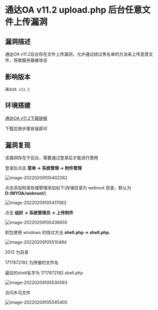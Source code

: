 # 通达OA v11.2 upload.php 后台任意文件上传漏洞

## 漏洞描述

通达OA v11.2后台存在文件上传漏洞，允许通过绕过黑名单的方法来上传恶意文件，导致服务器被攻击

## 影响版本

```
通达OA v11.2
```

## 环境搭建

[通达OA v11.2下载链接](https://cdndown.tongda2000.com/oa/2019/TDOA11.2.exe)

下载后按步骤安装即可

## 漏洞复现

该漏洞存在于后台，需要通过登录后才能进行使用

登录后点击 **菜单 -> 系统管理 -> 附件管理**

![image-20220209105402262](https://typora-1308934770.cos.ap-beijing.myqcloud.com/202202091054355.png)

点击添加附录存储管理添加如下(存储目录为 webroot 目录，默认为 **D:/MYOA/webroot/**)

![image-20220209105417083](https://typora-1308934770.cos.ap-beijing.myqcloud.com/202202091054194.png)

点击 **组织 -> 系统管理员 -> 上传附件**

![image-20220209105436655](https://typora-1308934770.cos.ap-beijing.myqcloud.com/202202091054718.png)

抓包使用 windows 的绕过方法 **shell.php -> shell.php.**

![image-20220209105510484](https://typora-1308934770.cos.ap-beijing.myqcloud.com/202202091055562.png)

2012 为目录

1717872192 为拼接的文件名

最后的shell名字为 1717872192.shell.php

![image-20220209105530593](https://typora-1308934770.cos.ap-beijing.myqcloud.com/202202091055671.png)

访问木马文件

![image-20220209105545405](https://typora-1308934770.cos.ap-beijing.myqcloud.com/202202091055475.png)
